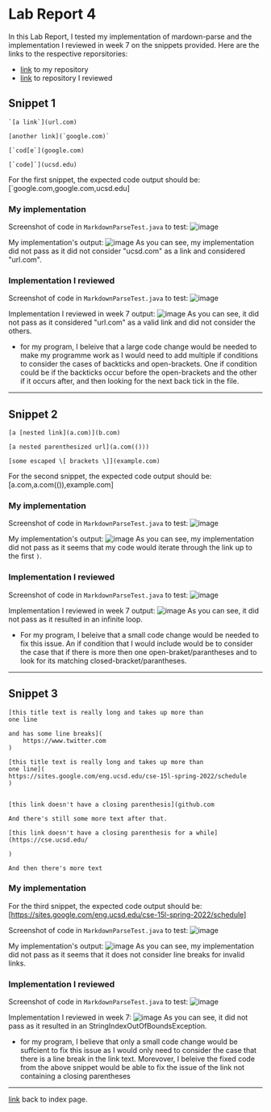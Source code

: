 # Lab Report 4

In this Lab Report, I tested my implementation of mardown-parse and the implementation I reviewed in week 7 on the snippets provided. Here are the links to the respective reporsitories:
* [link](https://github.com/jadechng/markdown-parser) to my repository
* [link](https://github.com/yuxinguo13/markdown-parser.git) to repository I reviewed

## Snippet 1
```
`[a link`](url.com)

[another link](`google.com)`

[`cod[e`](google.com)

[`code]`](ucsd.edu)
```
For the first snippet, the expected code output should be: 
[`google.com,google.com,ucsd.edu]

### My implementation
Screenshot of code in `MarkdownParseTest.java` to test: 
![image](https://user-images.githubusercontent.com/103202818/169406856-a9828ab9-fbbf-4daa-9690-194c7785119b.png)

My implementation's output: 
![image](https://user-images.githubusercontent.com/103202818/169407530-3515f204-1ba2-4bb4-b4e5-586294565c5a.png)
As you can see, my implementation did not pass as it did not consider "ucsd.com" as a link and considered "url.com".

### Implementation I reviewed

Screenshot of code in `MarkdownParseTest.java` to test: 
![image](https://user-images.githubusercontent.com/103202818/169418755-f67828c0-01d6-4ec8-be68-713176d7d398.png)

Implementation I reviewed in week 7 output: 
![image](https://user-images.githubusercontent.com/103202818/169409420-1d3c7b10-1e49-41e4-a5ed-12f5d5c47881.png)
As you can see, it did not pass as it considered "url.com" as a valid link and did not consider the others. 

* for my program, I beleive that a large code change would be needed to make my programme work as I would need to add multiple if conditions to consider the cases of backticks and open-brackets. One if condition could be if the backticks occur before the open-brackets and the other if it occurs after, and then looking for the next back tick in the file.

***

## Snippet 2
```
[a [nested link](a.com)](b.com)

[a nested parenthesized url](a.com(()))

[some escaped \[ brackets \]](example.com)
```
For the second snippet, the expected code output should be: 
[a.com,a.com(()),example.com]

### My implementation

Screenshot of code in `MarkdownParseTest.java` to test: 
![image](https://user-images.githubusercontent.com/103202818/169410107-4198f5d3-239a-48fc-8f05-aa18393b8adc.png)

My implementation's output: 
![image](https://user-images.githubusercontent.com/103202818/169410308-8323b456-627d-4438-8b11-b2c782c341a2.png)
As you can see, my implementation did not pass as it seems that my code would iterate through the link up to the first `)`.

### Implementation I reviewed

Screenshot of code in `MarkdownParseTest.java` to test: 
![image](https://user-images.githubusercontent.com/103202818/169418849-c6a69402-fa8c-4d96-9598-d3c2fe614927.png)

Implementation I reviewed in week 7 output: 
![image](https://user-images.githubusercontent.com/103202818/169410707-60d98b56-7150-4e33-a233-d1880b593431.png)
As you can see, it did not pass as it resulted in an infinite loop. 

* For my program, I beleive that a small code change would be needed to fix this issue. An if condition that I would include would be to consider the case that if there is more then one open-braket/parantheses and to look for its matching closed-bracket/parantheses.
***

## Snippet 3
```
[this title text is really long and takes up more than 
one line

and has some line breaks](
    https://www.twitter.com
)

[this title text is really long and takes up more than 
one line](
https://sites.google.com/eng.ucsd.edu/cse-15l-spring-2022/schedule
)


[this link doesn't have a closing parenthesis](github.com

And there's still some more text after that.

[this link doesn't have a closing parenthesis for a while](https://cse.ucsd.edu/

)

And then there's more text
```

### My implementation
For the third snippet, the expected code output should be: 
[https://sites.google.com/eng.ucsd.edu/cse-15l-spring-2022/schedule]

Screenshot of code in `MarkdownParseTest.java` to test: 
![image](https://user-images.githubusercontent.com/103202818/169411664-d07c2178-476b-4528-ab1a-1f016717568b.png)

My implementation's output: 
![image](https://user-images.githubusercontent.com/103202818/169412425-5c3850d2-8498-4f3f-a13c-70156e70c4ef.png)
As you can see, my implementation did not pass as it seems that it does not consider line breaks for invalid links. 

### Implementation I reviewed
Screenshot of code in `MarkdownParseTest.java` to test: 
![image](https://user-images.githubusercontent.com/103202818/169418968-96500cd8-e1c5-4292-bb9a-dfd6302894fa.png)

Implementation I reviewed in week 7: 
![image](https://user-images.githubusercontent.com/103202818/169413222-3b70212c-edd6-4901-a5dd-ce4e93b27f3b.png)
As you can see, it did not pass as it resulted in an StringIndexOutOfBoundsException. 

* for my program, I believe that only a small code change would be suffcient to fix this issue as I would only need to consider the case that there is a line break in the link text. Morevover,  I beleive the fixed code from the above snippet would be able to fix the issue of the link not containing a closing parentheses

***

[link](index.md) back to index page.

